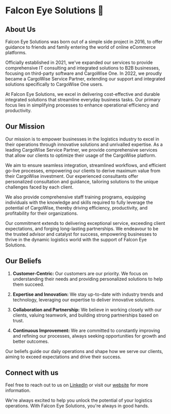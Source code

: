 # Falcon Eye Solutions 👋

## About Us 

Falcon Eye Solutions was born out of a simple side project in 2016, to offer guidance to friends and family entering the world of online eCommerce platforms.

Officially established in 2021, we've expanded our services to provide comprehensive IT consulting and integrated solutions to B2B businesses, focusing on third-party software and CargoWise One. In 2022, we proudly became a CargoWise Service Partner, extending our support and integrated solutions specifically to CargoWise One users.

At Falcon Eye Solutions, we excel in delivering cost-effective and durable integrated solutions that streamline everyday business tasks. Our primary focus lies in simplifying processes to enhance operational efficiency and productivity.

## Our Mission 

Our mission is to empower businesses in the logistics industry to excel in their operations through innovative solutions and unrivalled expertise. As a leading CargoWise Service Partner, we provide comprehensive services that allow our clients to optimize their usage of the CargoWise platform.

We aim to ensure seamless integration, streamlined workflows, and efficient go-live processes, empowering our clients to derive maximum value from their CargoWise investment. Our experienced consultants offer personalized consultation and guidance, tailoring solutions to the unique challenges faced by each client.

We also provide comprehensive staff training programs, equipping individuals with the knowledge and skills required to fully leverage the potential of CargoWise, thereby driving efficiency, productivity, and profitability for their organizations.

Our commitment extends to delivering exceptional service, exceeding client expectations, and forging long-lasting partnerships. We endeavour to be the trusted advisor and catalyst for success, empowering businesses to thrive in the dynamic logistics world with the support of Falcon Eye Solutions.

## Our Beliefs

1. **Customer-Centric:** Our customers are our priority. We focus on understanding their needs and providing personalized solutions to help them succeed.

2. **Expertise and Innovation:** We stay up-to-date with industry trends and technology, leveraging our expertise to deliver innovative solutions.

3. **Collaboration and Partnership:** We believe in working closely with our clients, valuing teamwork, and building strong partnerships based on trust.

4. **Continuous Improvement:** We are committed to constantly improving and refining our processes, always seeking opportunities for growth and better outcomes.

Our beliefs guide our daily operations and shape how we serve our clients, aiming to exceed expectations and drive their success.

## Connect with us 

Feel free to reach out to us on [LinkedIn](https://www.linkedin.com/company/falcon-eye-solutions) or visit our [website](https://falconeyesolutions.com.au/) for more information. 

We're always excited to help you unlock the potential of your logistics operations. With Falcon Eye Solutions, you're always in good hands.
